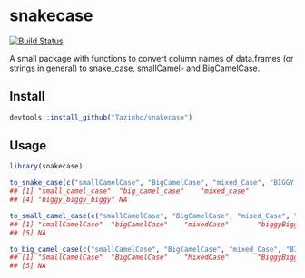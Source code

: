 snakecase
================

[![Build Status](https://travis-ci.org/Tazinho/snakecase.svg?branch=master)](https://travis-ci.org/Tazinho/snakecase)

A small package with functions to convert column names of data.frames (or strings in general) to snake\_case, smallCamel- and BigCamelCase.

Install
-------

``` r
devtools::install_github("Tazinho/snakecase")
```

Usage
-----

``` r
library(snakecase)

to_snake_case(c("smallCamelCase", "BigCamelCase", "mixed_Case", "BIGGY BIGGY BIGGY", NA))
## [1] "small_camel_case"  "big_camel_case"    "mixed_case"       
## [4] "biggy_biggy_biggy" NA

to_small_camel_case(c("smallCamelCase", "BigCamelCase", "mixed_Case", "BIGGY BIGGY BIGGY", NA))
## [1] "smallCamelCase"  "bigCamelCase"    "mixedCase"       "biggyBiggyBiggy"
## [5] NA

to_big_camel_case(c("smallCamelCase", "BigCamelCase", "mixed_Case", "BIGGY BIGGY BIGGY", NA))
## [1] "SmallCamelCase"  "BigCamelCase"    "MixedCase"       "BiggyBiggyBiggy"
## [5] NA
```
